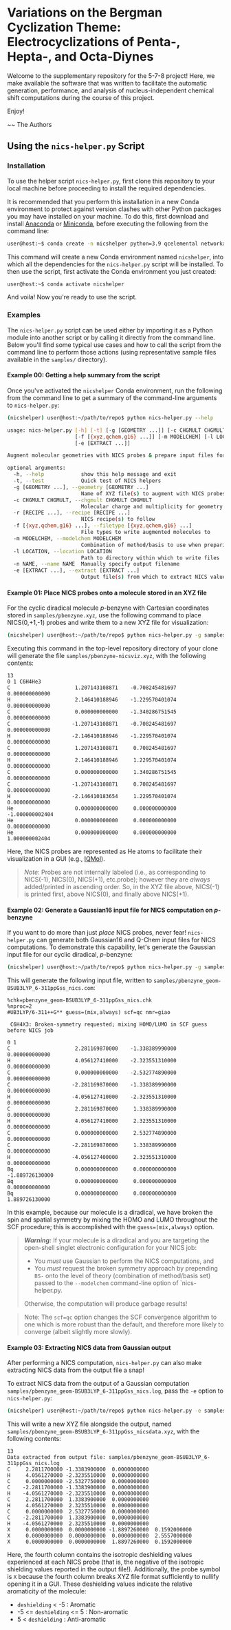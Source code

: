 Variations on the Bergman Cyclization Theme: Electrocyclizations of Penta-, Hepta-, and Octa-Diynes
===================================================================================================

Welcome to the supplementary repository for the 5-7-8 project! Here, we make
available the software that was written to facilitate the automatic generation,
performance, and analysis of nucleus-independent chemical shift computations
during the course of this project. 

Enjoy!

~~ The Authors


## Using the `nics-helper.py` Script

### Installation

To use the helper script `nics-helper.py`, first clone this repository to
your local machine before proceeding to install the required dependencies.

It is recommended that you perform this installation in a new Conda environment
to protect against version clashes with other Python packages you may have
installed on your machine. To do this, first download and install
[Anaconda](https://www.anaconda.com/products/distribution) or
[Miniconda](https://docs.conda.io/en/latest/miniconda.html), before executing
the following from the command line:

```bash
user@host:~$ conda create -n nicshelper python=3.9 qcelemental networkx -c conda-forge
```

This command will create a new Conda environment named `nicshelper`, into which
all the dependencies for the `nics-helper.py` script will be installed. To then
use the script, first activate the Conda environment you just created:

```bash
user@host:~$ conda activate nicshelper
```

And voila! Now you're ready to use the script.

### Examples

The `nics-helper.py` script can be used either by importing it as a Python
module into another script or by calling it directly from the command line.
Below you'll find some typical use cases and how to call the script from the
command line to perform those actions (using representative sample files 
available in the `samples/` directory).

#### Example 00: Getting a help summary from the script

Once you've activated the `nicshelper` Conda environment, run the following
from the command line to get a summary of the command-line arguments to
`nics-helper.py`:

```bash
(nicshelper) user@host:~/path/to/repo$ python nics-helper.py --help

usage: nics-helper.py [-h] [-t] [-g [GEOMETRY ...]] [-c CHGMULT CHGMULT] [-r [RECIPE ...]]
                      [-f [{xyz,qchem,g16} ...]] [-m MODELCHEM] [-l LOCATION] [-n NAME]
                      [-e [EXTRACT ...]]

Augment molecular geometries with NICS probes & prepare input files for NICS computation.

optional arguments:
  -h, --help            show this help message and exit
  -t, --test            Quick test of NICS helpers
  -g [GEOMETRY ...], --geometry [GEOMETRY ...]
                        Name of XYZ file(s) to augment with NICS probes
  -c CHGMULT CHGMULT, --chgmult CHGMULT CHGMULT
                        Molecular charge and multiplicity for geometry
  -r [RECIPE ...], --recipe [RECIPE ...]
                        NICS recipe(s) to follow
  -f [{xyz,qchem,g16} ...], --filetype [{xyz,qchem,g16} ...]
                        File types to write augmented molecules to
  -m MODELCHEM, --modelchem MODELCHEM
                        Combination of method/basis to use when preparing input file(s)
  -l LOCATION, --location LOCATION
                        Path to directory within which to write files
  -n NAME, --name NAME  Manually specify output filename
  -e [EXTRACT ...], --extract [EXTRACT ...]
                        Output file(s) from which to extract NICS values
```

#### Example 01: Place NICS probes onto a molecule stored in an XYZ file

For the cyclic diradical molecule _p_-benzyne with Cartesian coordinates stored
in `samples/pbenzyne.xyz`, use the following command to place NICS(0,+1,-1)
probes and write them to a new XYZ file for visualization:

```bash
(nicshelper) user@host:~/path/to/repo$ python nics-helper.py -g samples/pbenzyne.xyz -r isosimple -f xyz -l samples/
```

Executing this command in the top-level repository directory of your clone will
generate the file `samples/pbenzyne-nicsviz.xyz`, with the following contents:

```
13
0 1 C6H4He3
C                     1.207143108871    -0.708245481697     0.000000000000
H                     2.146410188946    -1.229570401074     0.000000000000
C                     0.000000000000    -1.340286751545     0.000000000000
C                    -1.207143108871    -0.708245481697     0.000000000000
H                    -2.146410188946    -1.229570401074     0.000000000000
C                     1.207143108871     0.708245481697     0.000000000000
H                     2.146410188946     1.229570401074     0.000000000000
C                     0.000000000000     1.340286751545     0.000000000000
C                    -1.207143108871     0.708245481697     0.000000000000
H                    -2.146410183654     1.229570401074     0.000000000000
He                    0.000000000000     0.000000000000    -1.000000002404
He                    0.000000000000     0.000000000000     0.000000000000
He                    0.000000000000     0.000000000000     1.000000002404
```

Here, the NICS probes are represented as He atoms to facilitate their
visualization in a GUI (e.g., [IQMol](http://iqmol.org/downloads.html)).

>*Note*: Probes are not internally labeled (i.e., as corresponding to NICS(-1),
>NICS(0), NICS(+1), etc.probe); however they are _always_ added/printed in
>ascending order. So, in the XYZ file above, NICS(-1) is printed first, above
>NICS(0), and finally above NICS(+1).

#### Example 02: Generate a Gaussian16 input file for NICS computation on _p_-benzyne

If you want to do more than just _place_ NICS probes, never fear!
`nics-helper.py` can generate both Gaussian16 and Q-Chem input files for NICS
computations. To demonstrate this capability, let's generate the Gaussian input
file for our cyclic diradical, _p_-benzyne:

```bash
(nicshelper) user@host:~/path/to/repo$ python nics-helper.py -g samples/pbenzyne.xyz -r isosimple -f g16 -c 0 1 -m BS-UB3LYP/6-311++G** -l samples/
```

This will generate the following input file, written to `samples/pbenzyne_geom-BSUB3LYP_6-311ppGss_nics.com`:

```
%chk=pbenzyne_geom-BSUB3LYP_6-311ppGss_nics.chk
%nproc=2
#UB3LYP/6-311++G** guess=(mix,always) scf=qc nmr=giao

 C6H4X3: Broken-symmetry requested; mixing HOMO/LUMO in SCF guess before NICS job

0 1
C                     2.281169870000    -1.338389990000     0.000000000000
H                     4.056127410000    -2.323551310000     0.000000000000
C                     0.000000000000    -2.532774890000     0.000000000000
C                    -2.281169870000    -1.338389990000     0.000000000000
H                    -4.056127410000    -2.323551310000     0.000000000000
C                     2.281169870000     1.338389990000     0.000000000000
H                     4.056127410000     2.323551310000     0.000000000000
C                     0.000000000000     2.532774890000     0.000000000000
C                    -2.281169870000     1.338389990000     0.000000000000
H                    -4.056127400000     2.323551310000     0.000000000000
Bq                    0.000000000000     0.000000000000    -1.889726130000
Bq                    0.000000000000     0.000000000000     0.000000000000
Bq                    0.000000000000     0.000000000000     1.889726130000

```

In this example, because our molecule is a diradical, we have broken the spin
and spatial symmetry by mixing the HOMO and LUMO throughout the SCF procedure;
this is accomplished with the `guess=(mix,always)` option.

>***Warning:*** If your molecule is a diradical and you are targeting the open-shell
>singlet electronic configuration for your NICS job:
>    * You _must_ use Gaussian to perform the NICS computations, and
>    * You _must_ request the broken symmetry approach by prepending `BS-` onto
>    the level of theory (combination of method/basis set) passed to the
>    `--modelchem` command-line option of `nics-helper.py.
>
>Otherwise, the computation will produce garbage results!

>Note: The `scf=qc` option changes the SCF convergence algorithm to one which is
>more robust than the default, and therefore more likely to converge (albeit
>slightly more slowly).

#### Example 03: Extracting NICS data from Gaussian output

After performing a NICS computation, `nics-helper.py` can also make extracting NICS
data from the output file a snap!

To extract NICS data from the output of a Gaussian computation
`samples/pbenzyne_geom-BSUB3LYP_6-311ppGss_nics.log`, pass the `-e` option to
`nics-helper.py`:

```bash
(nicshelper) user@host:~/path/to/repo$ python nics-helper.py -e samples/pbenzyne_geom-BSUB3LYP_6-311ppGss_nics.log
```

This will write a new XYZ file alongside the output, named
`samples/pbenzyne_geom-BSUB3LYP_6-311ppGss_nicsdata.xyz`, with the following
contents:

```
13
Data extracted from output file: samples/pbenzyne_geom-BSUB3LYP_6-311ppGss_nics.log
C     2.2811700000 -1.3383900000  0.0000000000
H     4.0561270000 -2.3235510000  0.0000000000
C     0.0000000000 -2.5327750000  0.0000000000
C    -2.2811700000 -1.3383900000  0.0000000000
H    -4.0561270000 -2.3235510000  0.0000000000
C     2.2811700000  1.3383900000  0.0000000000
H     4.0561270000  2.3235510000  0.0000000000
C     0.0000000000  2.5327750000  0.0000000000
C    -2.2811700000  1.3383900000  0.0000000000
H    -4.0561270000  2.3235510000  0.0000000000
X     0.0000000000  0.0000000000 -1.8897260000  0.1592000000
X     0.0000000000  0.0000000000  0.0000000000  2.5557000000
X     0.0000000000  0.0000000000  1.8897260000  0.1592000000
```

Here, the fourth column contains the isotropic deshielding values experienced
at each NICS probe (that is, the negative of the isotropic shielding values
reported in the output file!). Additionally, the probe symbol is `X` because
the fourth column breaks XYZ file format sufficiently to nullify opening it in
a GUI.  These deshielding values indicate the relative aromaticity of the
molecule:
* `deshielding` < -5 : Aromatic
* -5 <= `deshielding` <= 5 : Non-aromatic
* 5 < `deshielding` : Anti-aromatic


